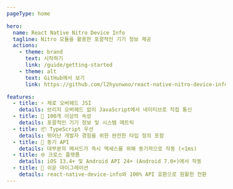 ```yaml
---
pageType: home

hero:
  name: React Native Nitro Device Info
  tagline: Nitro 모듈을 활용한 포괄적인 기기 정보 제공
  actions:
    - theme: brand
      text: 시작하기
      link: /guide/getting-started
    - theme: alt
      text: GitHub에서 보기
      link: https://github.com/l2hyunwoo/react-native-nitro-device-info

features:
  - title: ⚡ 제로 오버헤드 JSI
    details: 브리지 오버헤드 없이 JavaScript에서 네이티브로 직접 통신
  - title: 📱 100개 이상의 속성
    details: 포괄적인 기기 정보 및 시스템 메트릭
  - title: 📦 TypeScript 우선
    details: 뛰어난 개발자 경험을 위한 완전한 타입 정의 포함
  - title: 🚀 동기 API
    details: 대부분의 메서드가 즉시 액세스를 위해 동기적으로 작동 (<1ms)
  - title: 🌐 크로스 플랫폼
    details: iOS 13.4+ 및 Android API 24+ (Android 7.0+)에서 작동
  - title: 🔄 쉬운 마이그레이션
    details: react-native-device-info와 100% API 호환으로 원활한 전환
---
```

